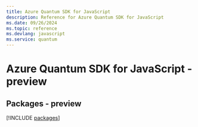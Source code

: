 ```yaml
---
title: Azure Quantum SDK for JavaScript
description: Reference for Azure Quantum SDK for JavaScript
ms.date: 09/26/2024
ms.topic: reference
ms.devlang: javascript
ms.service: quantum
---
```

# Azure Quantum SDK for JavaScript - preview
## Packages - preview
[!INCLUDE [packages](quantum-index.md)]